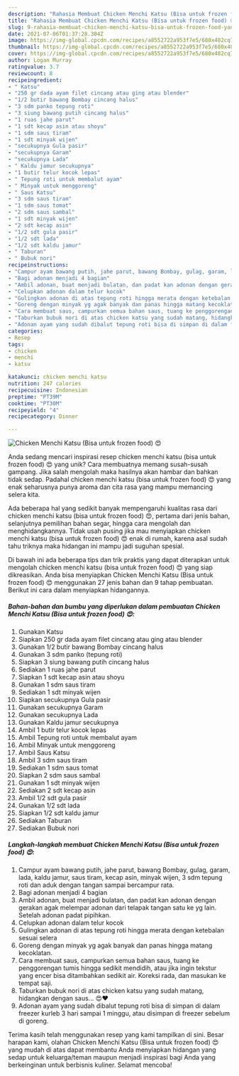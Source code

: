 ```yaml
---
description: "Rahasia Membuat Chicken Menchi Katsu (Bisa untuk frozen food) 😍 yang Lezat Sekali"
title: "Rahasia Membuat Chicken Menchi Katsu (Bisa untuk frozen food) 😍 yang Lezat Sekali"
slug: 9-rahasia-membuat-chicken-menchi-katsu-bisa-untuk-frozen-food-yang-lezat-sekali
date: 2021-07-06T01:37:28.304Z
image: https://img-global.cpcdn.com/recipes/a8552722a953f7e5/680x482cq70/chicken-menchi-katsu-bisa-untuk-frozen-food-😍-foto-resep-utama.jpg
thumbnail: https://img-global.cpcdn.com/recipes/a8552722a953f7e5/680x482cq70/chicken-menchi-katsu-bisa-untuk-frozen-food-😍-foto-resep-utama.jpg
cover: https://img-global.cpcdn.com/recipes/a8552722a953f7e5/680x482cq70/chicken-menchi-katsu-bisa-untuk-frozen-food-😍-foto-resep-utama.jpg
author: Logan Murray
ratingvalue: 3.7
reviewcount: 8
recipeingredient:
- " Katsu"
- "250 gr dada ayam filet cincang atau ging atau blender"
- "1/2 butir bawang Bombay cincang halus"
- "3 sdm panko tepung roti"
- "3 siung bawang putih cincang halus"
- "1 ruas jahe parut"
- "1 sdt kecap asin atau shoyu"
- "1 sdm saus tiram"
- "1 sdt minyak wijen"
- "secukupnya Gula pasir"
- "secukupnya Garam"
- "secukupnya Lada"
- " Kaldu jamur secukupnya"
- "1 butir telur kocok lepas"
- " Tepung roti untuk membalut ayam"
- " Minyak untuk menggoreng"
- " Saus Katsu"
- "3 sdm saus tiram"
- "1 sdm saus tomat"
- "2 sdm saus sambal"
- "1 sdt minyak wijen"
- "2 sdt kecap asin"
- "1/2 sdt gula pasir"
- "1/2 sdt lada"
- "1/2 sdt kaldu jamur"
- " Taburan"
- " Bubuk nori"
recipeinstructions:
- "Campur ayam bawang putih, jahe parut, bawang Bombay, gulag, garam, lada, kaldu jamur, saus tiram, kecap asin, minyak wijen, 3 sdm tepung roti dan aduk dengan tangan sampai bercampur rata."
- "Bagi adonan menjadi 4 bagian"
- "Ambil adonan, buat menjadi bulatan, dan padat kan adonan dengan gerakan agak melempar adonan dari telapak tangan satu ke yg lain. Setelah adonan padat pipihkan."
- "Celupkan adonan dalam telur kocok"
- "Gulingkan adonan di atas tepung roti hingga merata dengan ketebalan sesuai selera"
- "Goreng dengan minyak yg agak banyak dan panas hingga matang kecoklatan."
- "Cara membuat saus, campurkan semua bahan saus, tuang ke penggorengan tumis hingga sedikit mendidih, atau jika ingin tekstur yang encer bisa ditambahkan sedikit air. Koreksi rada, dan masukan ke tempat saji."
- "Taburkan bubuk nori di atas chicken katsu yang sudah matang, hidangkan dengan saus... 😍❤"
- "Adonan ayam yang sudah dibalut tepung roti bisa di simpan di dalam freezer kurleb 3 hari sampai 1 minggu, atau disimpan di freezer sebelum di goreng."
categories:
- Resep
tags:
- chicken
- menchi
- katsu

katakunci: chicken menchi katsu 
nutrition: 247 calories
recipecuisine: Indonesian
preptime: "PT39M"
cooktime: "PT30M"
recipeyield: "4"
recipecategory: Dinner

---
```



![Chicken Menchi Katsu (Bisa untuk frozen food) 😍](https://img-global.cpcdn.com/recipes/a8552722a953f7e5/680x482cq70/chicken-menchi-katsu-bisa-untuk-frozen-food-😍-foto-resep-utama.jpg)

Anda sedang mencari inspirasi resep chicken menchi katsu (bisa untuk frozen food) 😍 yang unik? Cara membuatnya memang susah-susah gampang. Jika salah mengolah maka hasilnya akan hambar dan bahkan tidak sedap. Padahal chicken menchi katsu (bisa untuk frozen food) 😍 yang enak seharusnya punya aroma dan cita rasa yang mampu memancing selera kita.

Ada beberapa hal yang sedikit banyak mempengaruhi kualitas rasa dari chicken menchi katsu (bisa untuk frozen food) 😍, pertama dari jenis bahan, selanjutnya pemilihan bahan segar, hingga cara mengolah dan menghidangkannya. Tidak usah pusing jika mau menyiapkan chicken menchi katsu (bisa untuk frozen food) 😍 enak di rumah, karena asal sudah tahu triknya maka hidangan ini mampu jadi suguhan spesial.




Di bawah ini ada beberapa tips dan trik praktis yang dapat diterapkan untuk mengolah chicken menchi katsu (bisa untuk frozen food) 😍 yang siap dikreasikan. Anda bisa menyiapkan Chicken Menchi Katsu (Bisa untuk frozen food) 😍 menggunakan 27 jenis bahan dan 9 tahap pembuatan. Berikut ini cara dalam menyiapkan hidangannya.

<!--inarticleads1-->

##### Bahan-bahan dan bumbu yang diperlukan dalam pembuatan Chicken Menchi Katsu (Bisa untuk frozen food) 😍:

1. Gunakan  Katsu
1. Siapkan 250 gr dada ayam filet cincang atau ging atau blender
1. Gunakan 1/2 butir bawang Bombay cincang halus
1. Gunakan 3 sdm panko (tepung roti)
1. Siapkan 3 siung bawang putih cincang halus
1. Sediakan 1 ruas jahe parut
1. Siapkan 1 sdt kecap asin atau shoyu
1. Gunakan 1 sdm saus tiram
1. Sediakan 1 sdt minyak wijen
1. Siapkan secukupnya Gula pasir
1. Gunakan secukupnya Garam
1. Gunakan secukupnya Lada
1. Gunakan  Kaldu jamur secukupnya
1. Ambil 1 butir telur kocok lepas
1. Ambil  Tepung roti untuk membalut ayam
1. Ambil  Minyak untuk menggoreng
1. Ambil  Saus Katsu
1. Ambil 3 sdm saus tiram
1. Sediakan 1 sdm saus tomat
1. Siapkan 2 sdm saus sambal
1. Gunakan 1 sdt minyak wijen
1. Sediakan 2 sdt kecap asin
1. Ambil 1/2 sdt gula pasir
1. Gunakan 1/2 sdt lada
1. Siapkan 1/2 sdt kaldu jamur
1. Sediakan  Taburan
1. Sediakan  Bubuk nori




<!--inarticleads2-->

##### Langkah-langkah membuat Chicken Menchi Katsu (Bisa untuk frozen food) 😍:

1. Campur ayam bawang putih, jahe parut, bawang Bombay, gulag, garam, lada, kaldu jamur, saus tiram, kecap asin, minyak wijen, 3 sdm tepung roti dan aduk dengan tangan sampai bercampur rata.
1. Bagi adonan menjadi 4 bagian
1. Ambil adonan, buat menjadi bulatan, dan padat kan adonan dengan gerakan agak melempar adonan dari telapak tangan satu ke yg lain. Setelah adonan padat pipihkan.
1. Celupkan adonan dalam telur kocok
1. Gulingkan adonan di atas tepung roti hingga merata dengan ketebalan sesuai selera
1. Goreng dengan minyak yg agak banyak dan panas hingga matang kecoklatan.
1. Cara membuat saus, campurkan semua bahan saus, tuang ke penggorengan tumis hingga sedikit mendidih, atau jika ingin tekstur yang encer bisa ditambahkan sedikit air. Koreksi rada, dan masukan ke tempat saji.
1. Taburkan bubuk nori di atas chicken katsu yang sudah matang, hidangkan dengan saus... 😍❤
1. Adonan ayam yang sudah dibalut tepung roti bisa di simpan di dalam freezer kurleb 3 hari sampai 1 minggu, atau disimpan di freezer sebelum di goreng.




Terima kasih telah menggunakan resep yang kami tampilkan di sini. Besar harapan kami, olahan Chicken Menchi Katsu (Bisa untuk frozen food) 😍 yang mudah di atas dapat membantu Anda menyiapkan hidangan yang sedap untuk keluarga/teman maupun menjadi inspirasi bagi Anda yang berkeinginan untuk berbisnis kuliner. Selamat mencoba!
